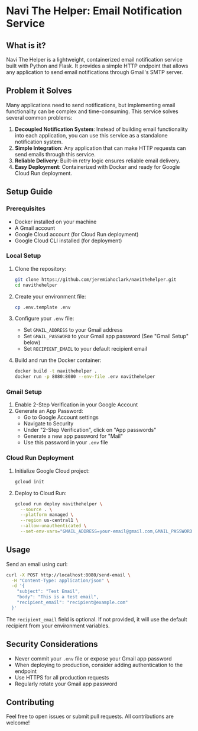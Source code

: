 # Navi The Helper: Email Notification Service

## What is it?

Navi The Helper is a lightweight, containerized email notification service built with Python and Flask. It provides a simple HTTP endpoint that allows any application to send email notifications through Gmail's SMTP server.

## Problem it Solves

Many applications need to send notifications, but implementing email functionality can be complex and time-consuming. This service solves several common problems:

1. **Decoupled Notification System**: Instead of building email functionality into each application, you can use this service as a standalone notification system.
2. **Simple Integration**: Any application that can make HTTP requests can send emails through this service.
3. **Reliable Delivery**: Built-in retry logic ensures reliable email delivery.
4. **Easy Deployment**: Containerized with Docker and ready for Google Cloud Run deployment.

## Setup Guide

### Prerequisites
- Docker installed on your machine
- A Gmail account
- Google Cloud account (for Cloud Run deployment)
- Google Cloud CLI installed (for deployment)

### Local Setup

1. Clone the repository:
   ```bash
   git clone https://github.com/jeremiahoclark/navithehelper.git
   cd navithehelper
   ```

2. Create your environment file:
   ```bash
   cp .env.template .env
   ```

3. Configure your `.env` file:
   - Set `GMAIL_ADDRESS` to your Gmail address
   - Set `GMAIL_PASSWORD` to your Gmail app password (See "Gmail Setup" below)
   - Set `RECIPIENT_EMAIL` to your default recipient email

4. Build and run the Docker container:
   ```bash
   docker build -t navithehelper .
   docker run -p 8080:8080 --env-file .env navithehelper
   ```

### Gmail Setup

1. Enable 2-Step Verification in your Google Account
2. Generate an App Password:
   - Go to Google Account settings
   - Navigate to Security
   - Under "2-Step Verification", click on "App passwords"
   - Generate a new app password for "Mail"
   - Use this password in your `.env` file

### Cloud Run Deployment

1. Initialize Google Cloud project:
   ```bash
   gcloud init
   ```

2. Deploy to Cloud Run:
   ```bash
   gcloud run deploy navithehelper \
     --source . \
     --platform managed \
     --region us-central1 \
     --allow-unauthenticated \
     --set-env-vars="GMAIL_ADDRESS=your-email@gmail.com,GMAIL_PASSWORD=your-app-password,RECIPIENT_EMAIL=default-recipient@gmail.com"
   ```

## Usage

Send an email using curl:
```bash
curl -X POST http://localhost:8080/send-email \
  -H "Content-Type: application/json" \
  -d '{
    "subject": "Test Email",
    "body": "This is a test email",
    "recipient_email": "recipient@example.com"
  }'
```

The `recipient_email` field is optional. If not provided, it will use the default recipient from your environment variables.

## Security Considerations

- Never commit your `.env` file or expose your Gmail app password
- When deploying to production, consider adding authentication to the endpoint
- Use HTTPS for all production requests
- Regularly rotate your Gmail app password

## Contributing

Feel free to open issues or submit pull requests. All contributions are welcome! 